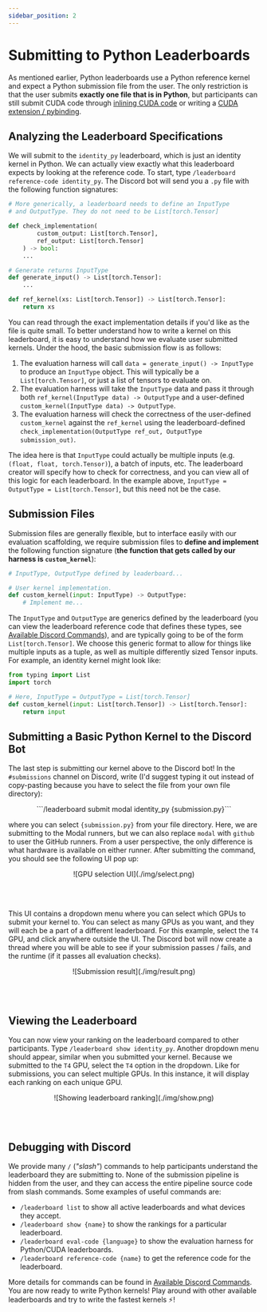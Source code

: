 ```yaml
---
sidebar_position: 2
---
```


# Submitting to Python Leaderboards
As mentioned earlier, Python leaderboards use a Python reference kernel and expect a Python
submission file from the user. The only restriction is that the user submits **exactly one file that
is in Python**, but participants can still submit CUDA code through [inlining CUDA code](https://pytorch.org/tutorials/advanced/custom_ops_landing_page.html#custom-ops-landing-page) or writing
a [CUDA extension / pybinding](https://pytorch.org/tutorials/advanced/cpp_extension.html).


## Analyzing the Leaderboard Specifications
We will submit to the `identity_py` leaderboard, which is just an identity kernel in Python. We can
actually view exactly what this leaderboard expects by looking at the reference code. To start, type
`/leaderboard reference-code identity_py`. The Discord bot will send you a `.py` file with the
following function signatures:

```python title="identity_py_reference_code.py"
# More generically, a leaderboard needs to define an InputType
# and OutputType. They do not need to be List[torch.Tensor]

def check_implementation(
        custom_output: List[torch.Tensor], 
        ref_output: List[torch.Tensor]
    ) -> bool:
    ...

# Generate returns InputType
def generate_input() -> List[torch.Tensor]:
    ...

def ref_kernel(xs: List[torch.Tensor]) -> List[torch.Tensor]:
    return xs
```
You can read through the exact implementation details if you'd like as the file is quite small. To
better understand how to write a kernel on this leaderboard, it is easy to understand how we evaluate user submitted kernels. 
Under the hood, the basic submission flow is as follows:
1. The evaluation harness will call `data = generate_input() -> InputType` to produce an `InputType`
   object. This will typically be a `List[torch.Tensor]`, or just a list of tensors to evaluate on.
2. The evaluation harness will take the `InputType` data and pass it through both
   `ref_kernel(InputType data) -> OutputType` and a user-defined `custom_kernel(InputType data) -> OutputType`.
3. The evaluation harness will check the correctness of the user-defined `custom_kernel` against the
   `ref_kernel` using the leaderboard-defined `check_implementation(OutputType ref_out, OutputType
    submission_out)`.

The idea here is that `InputType` could actually be multiple inputs (e.g. `(float, float,
torch.Tensor)`), a batch of inputs, etc. The leaderboard creator will specify how to check for
correctness, and you can view all of this logic for each leaderboard. In the example above,
`InputType = OutputType = List[torch.Tensor]`, but this need not be the case.

## Submission Files
Submission files are generally flexible, but to interface easily with our evaluation scaffolding, we
require submission files to **define and implement** the following function signature (**the
function that gets called by our harness is `custom_kernel`**):

```python title="submission.py"
# InputType, OutputType defined by leaderboard...

# User kernel implementation.
def custom_kernel(input: InputType) -> OutputType:
    # Implement me...
```

The `InputType` and `OutputType` are generics defined by the leaderboard (you can view the
leaderboard reference code that defines these types, see [Available Discord
Commands](discord-cluster-manager/docs/available-discord-commands)), and are typically going to be
of the form `List[torch.Tensor]`. We choose this generic format to allow for things like multiple
inputs as a tuple, as well as multiple differently sized Tensor inputs. For example, an identity kernel might look like:

```python title="identity_submission.py"
from typing import List
import torch

# Here, InputType = OutputType = List[torch.Tensor]
def custom_kernel(input: List[torch.Tensor]) -> List[torch.Tensor]:
    return input
```

## Submitting a Basic Python Kernel to the Discord Bot
The last step is submitting our kernel above to the Discord bot! In the `#submissions` channel on
Discord, write (I'd suggest typing it out instead of copy-pasting because you have to select the
file from your own file directory):

<center>
```/leaderboard submit modal identity_py {submission.py}``` 
</center>

where you can select `{submission.py}` from your file directory. Here, we are submitting to the
Modal runners, but we can also replace `modal` with `github` to user the GitHub runners. From a user
perspective, the only difference is what hardware is available on either runner. After submitting
the command, you should see the following UI pop up:

<center>![GPU selection UI](./img/select.png)</center>

<br></br>

This UI contains a dropdown menu where you can select which GPUs to submit your kernel to. You can
select as many GPUs as you want, and they will each be a part of a different leaderboard. For this
example, select the `T4` GPU, and click anywhere outside the UI. The Discord bot will now create a
thread where you will be able to see if your submission passes / fails, and the runtime (if it
passes all evaluation checks).

<center>![Submission result](./img/result.png)</center>

<br></br>

## Viewing the Leaderboard
You can now view your ranking on the leaderboard compared to other participants. Type `/leaderboard
show identity_py`. Another dropdown menu should appear, similar when you submitted your kernel. 
Because we submitted to the `T4` GPU, select the `T4` option in the dropdown. Like for submissions,
you can select multiple GPUs. In this instance, it will display each ranking on each unique GPU.

<center>![Showing leaderboard ranking](./img/show.png)</center>

<br></br>

## Debugging with Discord
We provide many `/` (*"slash"*) commands to help participants understand the leaderboard they are
submitting to. None of the submission pipeline is hidden from the user, and they can access the
entire pipeline source code from slash commands. Some examples of useful commands are:
* `/leaderboard list` to show all active leaderboards and what devices they accept.
* `/leaderboard show {name}` to show the rankings for a particular leaderboard.
* `/leaderboard eval-code {language}` to show the evaluation harness for Python/CUDA leaderboards.
* `/leaderboard reference-code {name}` to get the reference code for the leaderboard.

More details for commands can be found in [Available Discord Commands](discord-cluster-manager/docs/available-discord-commands). 
You are now ready to write Python kernels! Play around with other available leaderboards and try to write the fastest kernels ⚡!
